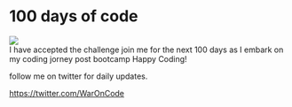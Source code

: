 # **100 days of code**
<img src="https://pbs.twimg.com/profile_images/1627840322733572096/Dds7HTiW_400x400.jpg">

<br>
I have accepted the challenge join me for the next 100 days as I embark on my coding jorney post bootcamp Happy Coding!
<br>

follow me on twitter for daily updates.
<br>

https://twitter.com/WarOnCode
